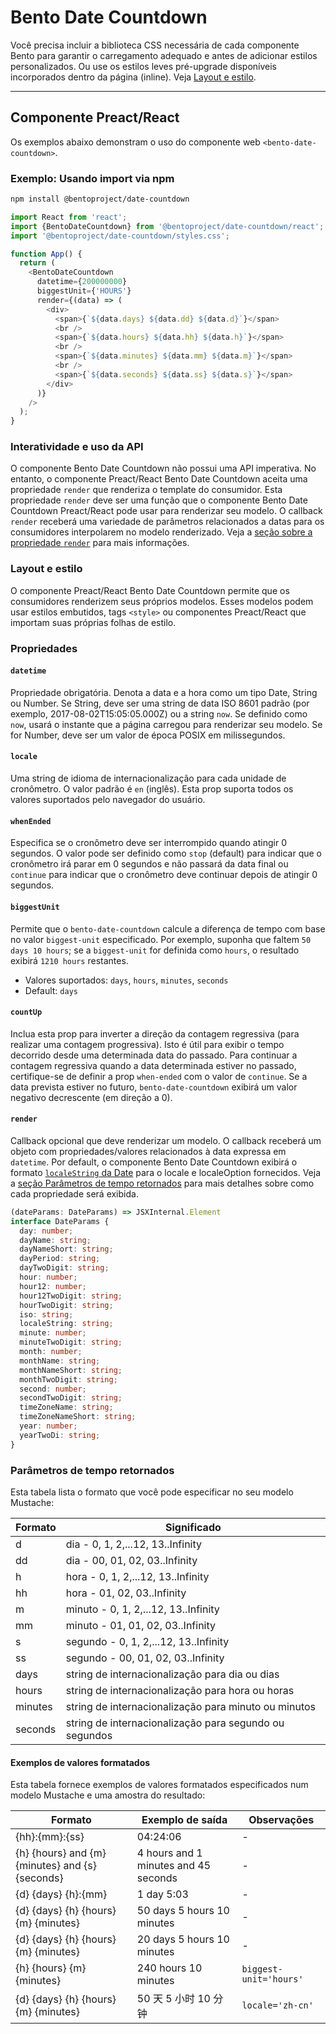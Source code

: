 # Bento Date Countdown

Você precisa incluir a biblioteca CSS necessária de cada componente Bento para garantir o carregamento adequado e antes de adicionar estilos personalizados. Ou use os estilos leves pré-upgrade disponíveis incorporados dentro da página (inline). Veja [Layout e estilo](#layout-and-style).

<!--
## Web Component

TODO(https://go.amp.dev/issue/36619): Restore this section. We don't include it because we don't support <template> in Bento Web Components yet.

An older version of this file contains the removed section, though it's incorrect:

https://github.com/ampproject/amphtml/blob/422d171e87571c4d125a2bf956e78e92444c10e8/extensions/amp-date-countdown/1.0/README.md
-->

---

## Componente Preact/React

Os exemplos abaixo demonstram o uso do componente web `<bento-date-countdown>`.

### Exemplo: Usando import via npm

```sh
npm install @bentoproject/date-countdown
```

```javascript
import React from 'react';
import {BentoDateCountdown} from '@bentoproject/date-countdown/react';
import '@bentoproject/date-countdown/styles.css';

function App() {
  return (
    <BentoDateCountdown
      datetime={200000000}
      biggestUnit={'HOURS'}
      render={(data) => (
        <div>
          <span>{`${data.days} ${data.dd} ${data.d}`}</span>
          <br />
          <span>{`${data.hours} ${data.hh} ${data.h}`}</span>
          <br />
          <span>{`${data.minutes} ${data.mm} ${data.m}`}</span>
          <br />
          <span>{`${data.seconds} ${data.ss} ${data.s}`}</span>
        </div>
      )}
    />
  );
}
```

### Interatividade e uso da API

O componente Bento Date Countdown não possui uma API imperativa. No entanto, o componente Preact/React Bento Date Countdown aceita uma propriedade `render` que renderiza o template do consumidor. Esta propriedade `render` deve ser uma função que o componente Bento Date Countdown Preact/React pode usar para renderizar seu modelo. O callback `render` receberá uma variedade de parâmetros relacionados a datas para os consumidores interpolarem no modelo renderizado. Veja a <a href="#render" data-md-type="link">seção sobre a propriedade `render`</a> para mais informações.

### Layout e estilo

O componente Preact/React Bento Date Countdown permite que os consumidores renderizem seus próprios modelos. Esses modelos podem usar estilos embutidos, tags `<style>` ou componentes Preact/React que importam suas próprias folhas de estilo.

### Propriedades

#### `datetime`

Propriedade obrigatória. Denota a data e a hora como um tipo Date, String ou Number. Se String, deve ser uma string de data ISO 8601 padrão (por exemplo, 2017-08-02T15:05:05.000Z) ou a string `now`. Se definido como `now`, usará o instante que a página carregou para renderizar seu modelo. Se for Number, deve ser um valor de época POSIX em milissegundos.

#### `locale`

Uma string de idioma de internacionalização para cada unidade de cronômetro. O valor padrão é `en` (inglês). Esta prop suporta todos os valores suportados pelo navegador do usuário.

#### `whenEnded`

Especifica se o cronômetro deve ser interrompido quando atingir 0 segundos. O valor pode ser definido como `stop` (default) para indicar que o cronômetro irá parar em 0 segundos e não passará da data final ou `continue` para indicar que o cronômetro deve continuar depois de atingir 0 segundos.

#### `biggestUnit`

Permite que o `bento-date-countdown` calcule a diferença de tempo com base no valor `biggest-unit` especificado. Por exemplo, suponha que faltem `50 days 10 hours`; se a `biggest-unit` for definida como `hours`, o resultado exibirá `1210 hours` restantes.

-   Valores suportados: `days`, `hours`, `minutes`, `seconds`
-   Default: `days`

#### `countUp`

Inclua esta prop para inverter a direção da contagem regressiva (para realizar uma contagem progressiva). Isto é útil para exibir o tempo decorrido desde uma determinada data do passado. Para continuar a contagem regressiva quando a data determinada estiver no passado, certifique-se de definir a prop `when-ended` com o valor de `continue`. Se a data prevista estiver no futuro, `bento-date-countdown` exibirá um valor negativo decrescente (em direção a 0).

#### `render`

Callback opcional que deve renderizar um modelo. O callback receberá um objeto com propriedades/valores relacionados à data expressa em `datetime`. Por default, o componente Bento Date Countdown exibirá o formato [`localeString` da Date](https://developer.mozilla.org/en-US/docs/Web/JavaScript/Reference/Global_Objects/Date/toLocaleString) para o locale e localeOption fornecidos. Veja a [seção Parâmetros de tempo retornados](#returned-time-parameters) para mais detalhes sobre como cada propriedade será exibida.

```typescript
(dateParams: DateParams) => JSXInternal.Element
interface DateParams {
  day: number;
  dayName: string;
  dayNameShort: string;
  dayPeriod: string;
  dayTwoDigit: string;
  hour: number;
  hour12: number;
  hour12TwoDigit: string;
  hourTwoDigit: string;
  iso: string;
  localeString: string;
  minute: number;
  minuteTwoDigit: string;
  month: number;
  monthName: string;
  monthNameShort: string;
  monthTwoDigit: string;
  second: number;
  secondTwoDigit: string;
  timeZoneName: string;
  timeZoneNameShort: string;
  year: number;
  yearTwoDi: string;
}
```

### Parâmetros de tempo retornados

Esta tabela lista o formato que você pode especificar no seu modelo Mustache:

| Formato | Significado                                            |
| ------- | ------------------------------------------------------ |
| d       | dia - 0, 1, 2,...12, 13..Infinity                      |
| dd      | dia - 00, 01, 02, 03..Infinity                         |
| h       | hora - 0, 1, 2,...12, 13..Infinity                     |
| hh      | hora - 01, 02, 03..Infinity                            |
| m       | minuto - 0, 1, 2,...12, 13..Infinity                   |
| mm      | minuto - 01, 01, 02, 03..Infinity                      |
| s       | segundo - 0, 1, 2,...12, 13..Infinity                  |
| ss      | segundo - 00, 01, 02, 03..Infinity                     |
| days    | string de internacionalização para dia ou dias         |
| hours   | string de internacionalização para hora ou horas       |
| minutes | string de internacionalização para minuto ou minutos   |
| seconds | string de internacionalização para segundo ou segundos |

#### Exemplos de valores formatados

Esta tabela fornece exemplos de valores formatados especificados num modelo Mustache e uma amostra do resultado:

| Formato                                         | Exemplo de saída                     | Observações            |
| ----------------------------------------------- | ------------------------------------ | ---------------------- |
| {hh}:{mm}:{ss}                                  | 04:24:06                             | -                      |
| {h} {hours} and {m} {minutes} and {s} {seconds} | 4 hours and 1 minutes and 45 seconds | -                      |
| {d} {days} {h}:{mm}                             | 1 day 5:03                           | -                      |
| {d} {days} {h} {hours} {m} {minutes}            | 50 days 5 hours 10 minutes           | -                      |
| {d} {days} {h} {hours} {m} {minutes}            | 20 days 5 hours 10 minutes           | -                      |
| {h} {hours} {m} {minutes}                       | 240 hours 10 minutes                 | `biggest-unit='hours'` |
| {d} {days} {h} {hours} {m} {minutes}            | 50 天 5 小时 10 分钟                 | `locale='zh-cn'`       |
